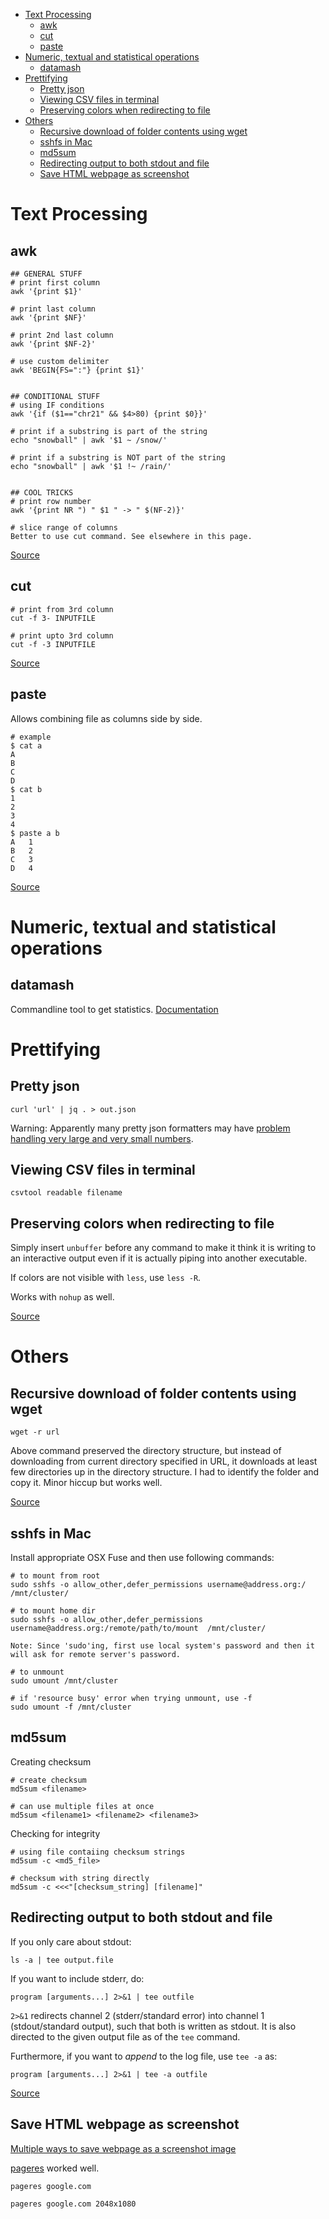 - [Text Processing](#text-processing)
    - [awk](#awk)
    - [cut](#cut)
    - [paste](#paste)
- [Numeric, textual and statistical operations](#numeric-textual-and-statistical-operations)
    - [datamash](#datamash)
- [Prettifying](#prettifying)
    - [Pretty json](#pretty-json)
    - [Viewing CSV files in terminal](#viewing-csv-files-in-terminal)
    - [Preserving colors when redirecting to file](#preserving-colors-when-redirecting-to-file)
- [Others](#others)
    - [Recursive download of folder contents using wget](#recursive-download-of-folder-contents-using-wget)
    - [sshfs in Mac](#sshfs-in-mac)
    - [md5sum](#md5sum)
    - [Redirecting output to both stdout and file](#redirecting-output-to-both-stdout-and-file)
    - [Save HTML webpage as screenshot](#save-html-webpage-as-screenshot)


# Text Processing

## awk

```
## GENERAL STUFF
# print first column
awk '{print $1}'
 
# print last column
awk '{print $NF}'
 
# print 2nd last column
awk '{print $NF-2}'
 
# use custom delimiter
awk 'BEGIN{FS=":"} {print $1}'
 
 
## CONDITIONAL STUFF
# using IF conditions
awk '{if ($1=="chr21" && $4>80) {print $0}}'
 
# print if a substring is part of the string
echo "snowball" | awk '$1 ~ /snow/'
 
# print if a substring is NOT part of the string
echo "snowball" | awk '$1 !~ /rain/'
 
 
## COOL TRICKS
# print row number
awk '{print NR ") " $1 " -> " $(NF-2)}'
 
# slice range of columns
Better to use cut command. See elsewhere in this page.
```
[Source](https://gregable.com/2010/09/why-you-should-know-just-little-awk.html)


## cut

```
# print from 3rd column
cut -f 3- INPUTFILE
 
# print upto 3rd column
cut -f -3 INPUTFILE
```
[Source](https://stackoverflow.com/a/1602220/3998252)


## paste

Allows combining file as columns side by side.
```
# example
$ cat a
A
B
C
D
$ cat b
1
2
3
4
$ paste a b
A   1
B   2
C   3
D   4
```
[Source](https://unix.stackexchange.com/a/117590)



#  Numeric, textual and statistical operations 

## datamash

Commandline tool to get statistics.
[Documentation](https://www.gnu.org/software/datamash/manual/datamash.html)



# Prettifying

## Pretty json

```
curl 'url' | jq . > out.json
```
Warning: Apparently many pretty json formatters may have [problem handling very large and very small numbers](http://stackoverflow.com/questions/352098/how-can-i-pretty-print-json#comment52647558_15231463).


## Viewing CSV files in terminal

```
csvtool readable filename
```


## Preserving colors when redirecting to file

Simply insert `unbuffer` before any command to make it think it is writing to an interactive output even if it is actually piping into another executable. 

If colors are not visible with `less`, use `less -R`.

Works with `nohup` as well.

[Source](https://superuser.com/a/751809)


# Others

## Recursive download of folder contents using wget

```
wget -r url
```

Above command preserved the directory structure, but instead of downloading from current directory specified in URL, it downloads at least few directories up in the directory structure. I had to identify the folder and copy it. Minor hiccup but works well.

[Source](http://stackoverflow.com/questions/113886/how-to-recursively-download-a-folder-via-ftp-on-linux)



## sshfs in Mac

Install appropriate OSX Fuse and then use following commands:
```
# to mount from root
sudo sshfs -o allow_other,defer_permissions username@address.org:/ /mnt/cluster/
 
# to mount home dir
sudo sshfs -o allow_other,defer_permissions username@address.org:/remote/path/to/mount  /mnt/cluster/
 
Note: Since 'sudo'ing, first use local system's password and then it will ask for remote server's password.
 
# to unmount       
sudo umount /mnt/cluster
 
# if 'resource busy' error when trying unmount, use -f
sudo umount -f /mnt/cluster
```

 
 ## md5sum

Creating checksum
```
# create checksum
md5sum <filename>

# can use multiple files at once
md5sum <filename1> <filename2> <filename3>
```

Checking for integrity
```
# using file contaiing checksum strings
md5sum -c <md5_file>

# checksum with string directly
md5sum -c <<<"[checksum_string] [filename]"
```


## Redirecting output to both stdout and file

If you only care about stdout:

    ls -a | tee output.file

If you want to include stderr, do:

    program [arguments...] 2>&1 | tee outfile

`2>&1` redirects channel 2 (stderr/standard error) into channel 1 (stdout/standard output), such that both is written as stdout. It is also directed to the given output file as of the `tee` command.

Furthermore, if you want to _append_ to the log file, use `tee -a` as:

    program [arguments...] 2>&1 | tee -a outfile

[Source](https://stackoverflow.com/a/418899/3998252)


## Save HTML webpage as screenshot

[Multiple ways to save webpage as a screenshot image](http://cutycapt.sourceforge.net/)

[pageres](https://github.com/sindresorhus/pageres-cli) worked well.

```
pageres google.com

pageres google.com 2048x1080
```

